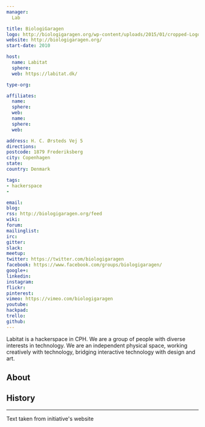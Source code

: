 ```yaml
---
manager:
  Lab

title: BiologiGaragen
logo: http://biologigaragen.org/wp-content/uploads/2015/01/cropped-Logo-black-no-text-70x70px.png
website: http://biologigaragen.org/
start-date: 2010

host:
  name: Labitat
  sphere:
  web: https://labitat.dk/

type-org:

affiliates:
  name:
  sphere:
  web:
  name:
  sphere:
  web:

address: H. C. Ørsteds Vej 5
directions:
postcode: 1879 Frederiksberg
city: Copenhagen
state:
country: Denmark

tags:
- hackerspace
-

email:
blog:
rss: http://biologigaragen.org/feed
wiki:
forum:
mailinglist:
irc:
gitter:
slack:
meetup:
twitter: https://twitter.com/biologigaragen
facebook: https://www.facebook.com/groups/biologigaragen/
google+:
linkedin:
instagram:
flickr:
pinterest:
vimeo: https://vimeo.com/biologigaragen
youtube:
hackpad:
trello:
github:
---
```

Labitat is a hackerspace in CPH. We are a group of people with diverse interests in technology. We are an independent physical space, working creatively with technology, bridging interactive technology with design and art.
## About

## History

---
Text taken from initiative's website
